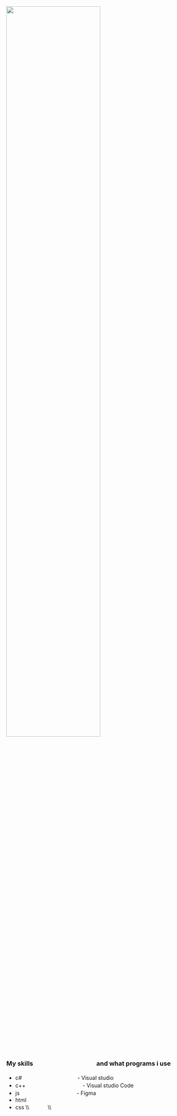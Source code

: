 <img src="https://cdnb.artstation.com/p/assets/images/images/035/019/793/original/tima-baish-wellcum.gif?1613903332" width="70%">

### My skills  ᅠ     　  ᅠ     　  ᅠ     　and what programs i use
- c#  ᅠ     　  ᅠ     　  ᅠ     　- Visual studio
- c++   ᅠ     　  ᅠ     　  ᅠ     　- Visual studio Code
- js   ᅠ     　  ᅠ     　  ᅠ     　- Figma
- html
- css
\\\  ᅠ     　\\\

&#8195; &#8195; &#8195; &#8195; &#8195; &#8195; &#8195; &#8195; &#8195; &#8195; &#8195; &#8195; 





